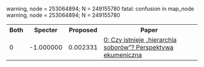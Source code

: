 warning, node = 253064894; N = 249155780
fatal: confusion in map_node
warning, node = 253064894; N = 249155780
<html><table><tr>
<th>Both</th>
<th>Specter</th>
<th>Proposed</th>
<th>Paper</th>
</tr>
<tr>
<td>0</td>
<td>-1.000000</td>
<td>0.002331</td>
<td><a href="https://www.semanticscholar.org/paper/dd3b558732c4710a1f19deaa764f96930084ead8">0: Czy istnieje „hierarchia soborów”? Perspektywa ekumeniczna</a></td>
</tr>
</table></html>
